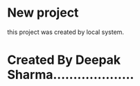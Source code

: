 # New project 
this project was created by local system.
# Created By Deepak Sharma....................
